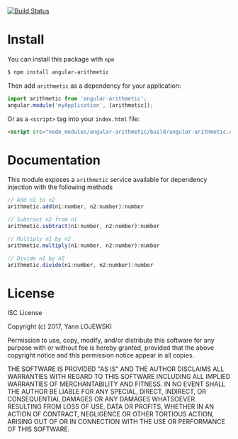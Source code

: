 [![Build Status](https://travis-ci.org/y4nnL/angular-arithmetic.svg?branch=master)](https://travis-ci.org/y4nnL/angular-arithmetic)
# Install
You can install this package with `npm`
```sh
$ npm install angular-arithmetic
```
Then add `arithmetic` as a dependency for your application:
```javascript
import arithmetic from 'angular-arithmetic';
angular.module('myApplication', [arithmetic]);
```
Or as a `<script>` tag into your `index.html` file:
```html
<script src="node_modules/angular-arithmetic/build/angular-arithmetic.es5.js"></script>
```
# Documentation
This module exposes a `arithmetic` service available for dependency injection with the following methods
```javascript
// Add n1 to n2
arithmetic.add(n1:number, n2:number):number

// Subtract n2 from n1
arithmetic.subtract(n1:number, n2:number):number

// Multiply n1 by n2
arithmetic.multiply(n1:number, n2:number):number

// Divide n1 by n2
arithmetic.divide(n1:number, n2:number):number
```
# License
ISC License

Copyright (c) 2017, Yann LOJEWSKI

Permission to use, copy, modify, and/or distribute this software for any
purpose with or without fee is hereby granted, provided that the above
copyright notice and this permission notice appear in all copies.

THE SOFTWARE IS PROVIDED "AS IS" AND THE AUTHOR DISCLAIMS ALL WARRANTIES
WITH REGARD TO THIS SOFTWARE INCLUDING ALL IMPLIED WARRANTIES OF
MERCHANTABILITY AND FITNESS. IN NO EVENT SHALL THE AUTHOR BE LIABLE FOR
ANY SPECIAL, DIRECT, INDIRECT, OR CONSEQUENTIAL DAMAGES OR ANY DAMAGES
WHATSOEVER RESULTING FROM LOSS OF USE, DATA OR PROFITS, WHETHER IN AN
ACTION OF CONTRACT, NEGLIGENCE OR OTHER TORTIOUS ACTION, ARISING OUT OF
OR IN CONNECTION WITH THE USE OR PERFORMANCE OF THIS SOFTWARE.